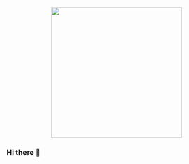 <div id="header" align="center">
<img src="https://media.giphy.com/media/l0HlNaQ6gWfllcjDO/giphy.gif" width="300" />
</div>



### Hi there 👋

<!--
**rafasanzvi/rafasanzvi** is a ✨ _special_ ✨ repository because its `README.md` (this file) appears on your GitHub profile.

Here are some ideas to get you started:

- 🔭 I’m currently working on ...
- 🌱 I’m currently learning ...
- 👯 I’m looking to collaborate on ...
- 🤔 I’m looking for help with ...
- 💬 Ask me about ...
- 📫 How to reach me: ...
- 😄 Pronouns: ...
- ⚡ Fun fact: ...
-->
